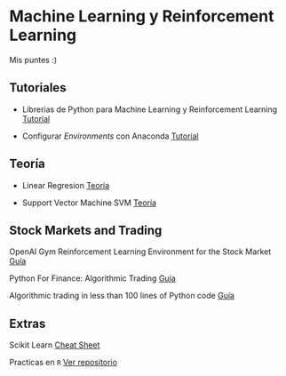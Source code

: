 # Machine Learning y Reinforcement Learning

Mis puntes :)


## Tutoriales

* Librerias de Python para Machine Learning y Reinforcement Learning [Tutorial](Python_Libraries_ML_RL.md) 

* Configurar *Environments* con Anaconda [Tutorial](TensorFlow_Environments_Anaconda.md)


## Teoría

* Linear Regresion [Teoría](Linear_Regresion.md)

* Support Vector Machine SVM [Teoría](Support_Vector_Machine.md)


## Stock Markets and Trading

OpenAI Gym Reinforcement Learning Environment for the Stock Market [Guía](http://doctorj.gitlab.io/sairen/index.html)

Python For Finance: Algorithmic Trading [Guía](https://www.datacamp.com/community/tutorials/finance-python-trading)

Algorithmic trading in less than 100 lines of Python code [Guía](https://www.oreilly.com/learning/algorithmic-trading-in-less-than-100-lines-of-python-code)

## Extras

Scikit Learn [Cheat Sheet](http://scikit-learn.org/stable/tutorial/machine_learning_map/index.html)


Practicas en `R` [Ver repositorio](https://github.com/richimf/R-DataScience)